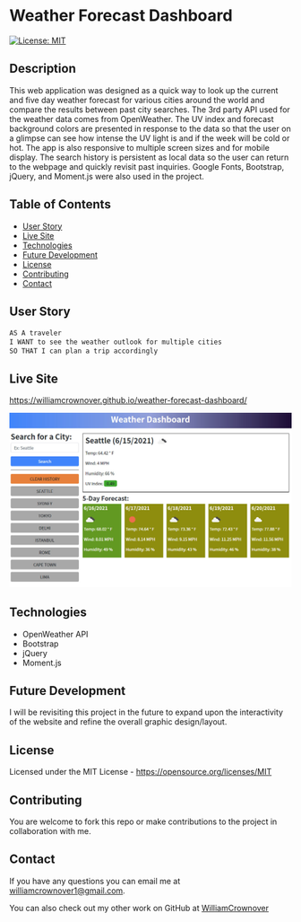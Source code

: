 # Weather Forecast Dashboard

[![License: MIT](https://img.shields.io/badge/License-MIT-yellow.svg)](https://opensource.org/licenses/MIT)

## Description
This web application was designed as a quick way to look up the current and five day weather forecast for various cities around the world and compare the results between past city searches. The 3rd party API used for the weather data comes from OpenWeather. The UV index and forecast background colors are presented in response to the data so that the user on a glimpse can see how intense the UV light is and if the week will be cold or hot. The app is also responsive to multiple screen sizes and for mobile display. The search history is persistent as local data so the user can return to the webpage and quickly revisit past inquiries. Google Fonts, Bootstrap, jQuery, and Moment.js were also used in the project.

## Table of Contents

- [User Story](#user-story)
- [Live Site](#live-site)
- [Technologies](#technologies)
- [Future Development](#future-development)
- [License](#license)
- [Contributing](#contributing)
- [Contact](#contact)

## User Story
```
AS A traveler
I WANT to see the weather outlook for multiple cities
SO THAT I can plan a trip accordingly
```

## Live Site

https://williamcrownover.github.io/weather-forecast-dashboard/

![Weather Dashboard](./Assets/images/dashboard.jpg)

## Technologies
- OpenWeather API
- Bootstrap
- jQuery
- Moment.js

## Future Development
I will be revisiting this project in the future to expand upon the interactivity of the website and refine the overall graphic design/layout.

## License
Licensed under the MIT License - https://opensource.org/licenses/MIT

## Contributing
You are welcome to fork this repo or make contributions to the project in collaboration with me.

## Contact

If you have any questions you can email me at williamcrownover1@gmail.com.


You can also check out my other work on GitHub at [WilliamCrownover](https://github.com/WilliamCrownover)
